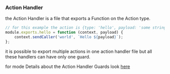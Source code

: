 ### Action Handler

the Action Handler is a file that exports a Function on the Action type.

```javascript
// for this example the action is {type: 'hello', payload: 'some string'}
module.exports.hello = function (context, payload) {
    context.sendCaller('world', `Hello ${payload}`);
};
```

it is possible to export multiple actions in one action handler file but all these handlers can have only one guard.

for mode Details about the Action Handler Guards look [here](action-handler-guards.md)
